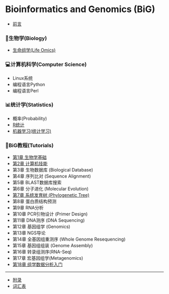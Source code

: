 # Bioinformatics and Genomics (BiG)

* [前言](README.md)

### 🧬生物学(Biology)
* [生命组学(Life Omics)](Biology/Omics.md)

### 💻计算机科学(Computer Science)
* Linux系统
* 编程语言Python
* 编程语言Perl

### 📊统计学(Statistics)
* 概率(Probability)
* [R统计](Statistics/R-intro.md)
* [机器学习(统计学习)](Statistics/MachineLearning.md)

### 📖BiG教程(Tutorials)
* [第1章 生物学基础](BiologyBasics.md)
* [第2章 计算机技能](ComputerSkills.md)
* 第3章 生物数据库 (Biological Database)
* 第4章 序列比对 (Sequence Alignment)
* 第5章 BLAST数据库搜索
* 第6章 分子进化 (Molecular Evolution)
* [第7章 系统发育树 (Phylogenetic Tree)](Tutorials/07phylogeny.md)
* 第8章 蛋白质结构预测
* 第9章 RNA分析
* 第10章 PCR引物设计 (Primer Design)
* 第11章 DNA测序 (DNA Sequencing)
* 第12章 基因组学 (Genomics)
* 第13章 NGS导论
* 第14章 全基因组重测序 (Whole Genome Resequencing)
* 第15章 基因组组装 (Genome Assembly)
* 第16章 转录组测序(RNA-Seq)
* 第17章 宏基因组学(Metagenomics)
* [第18章 组学数据分析入门](DataAnalytics.md)
----
* [附录](Appendix.md)
* [词汇表](GLOSSARY.md)